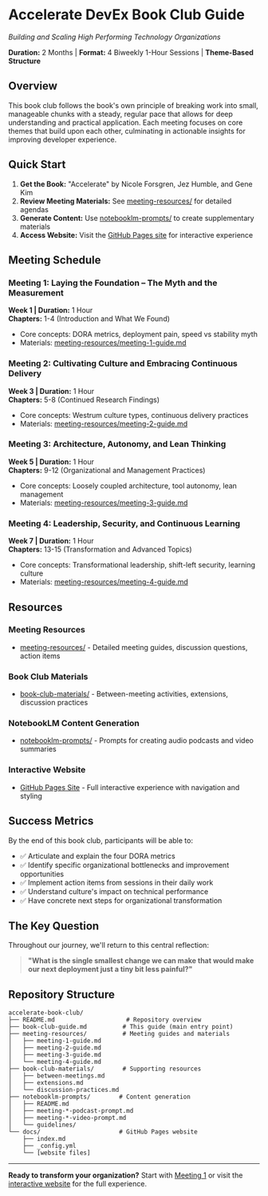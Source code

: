 # Accelerate DevEx Book Club Guide

*Building and Scaling High Performing Technology Organizations*

**Duration:** 2 Months | **Format:** 4 Biweekly 1-Hour Sessions | **Theme-Based Structure**

## Overview

This book club follows the book's own principle of breaking work into small, manageable chunks with a steady, regular pace that allows for deep understanding and practical application. Each meeting focuses on core themes that build upon each other, culminating in actionable insights for improving developer experience.

## Quick Start

1. **Get the Book:** "Accelerate" by Nicole Forsgren, Jez Humble, and Gene Kim
2. **Review Meeting Materials:** See [meeting-resources/](meeting-resources/) for detailed agendas
3. **Generate Content:** Use [notebooklm-prompts/](notebooklm-prompts/) to create supplementary materials
4. **Access Website:** Visit the [GitHub Pages site](https://mhenke.github.io/accelerate-book-club/) for interactive experience

## Meeting Schedule

### Meeting 1: Laying the Foundation – The Myth and the Measurement
**Week 1 | Duration:** 1 Hour  
**Chapters:** 1-4 (Introduction and What We Found)
- Core concepts: DORA metrics, deployment pain, speed vs stability myth
- Materials: [meeting-resources/meeting-1-guide.md](meeting-resources/meeting-1-guide.md)

### Meeting 2: Cultivating Culture and Embracing Continuous Delivery
**Week 3 | Duration:** 1 Hour  
**Chapters:** 5-8 (Continued Research Findings)
- Core concepts: Westrum culture types, continuous delivery practices
- Materials: [meeting-resources/meeting-2-guide.md](meeting-resources/meeting-2-guide.md)

### Meeting 3: Architecture, Autonomy, and Lean Thinking
**Week 5 | Duration:** 1 Hour  
**Chapters:** 9-12 (Organizational and Management Practices)
- Core concepts: Loosely coupled architecture, tool autonomy, lean management
- Materials: [meeting-resources/meeting-3-guide.md](meeting-resources/meeting-3-guide.md)

### Meeting 4: Leadership, Security, and Continuous Learning
**Week 7 | Duration:** 1 Hour  
**Chapters:** 13-15 (Transformation and Advanced Topics)
- Core concepts: Transformational leadership, shift-left security, learning culture
- Materials: [meeting-resources/meeting-4-guide.md](meeting-resources/meeting-4-guide.md)

## Resources

### Meeting Resources
- [meeting-resources/](meeting-resources/) - Detailed meeting guides, discussion questions, action items

### Book Club Materials  
- [book-club-materials/](book-club-materials/) - Between-meeting activities, extensions, discussion practices

### NotebookLM Content Generation
- [notebooklm-prompts/](notebooklm-prompts/) - Prompts for creating audio podcasts and video summaries

### Interactive Website
- [GitHub Pages Site](https://mhenke.github.io/accelerate-book-club/) - Full interactive experience with navigation and styling

## Success Metrics

By the end of this book club, participants will be able to:
- ✅ Articulate and explain the four DORA metrics
- ✅ Identify specific organizational bottlenecks and improvement opportunities
- ✅ Implement action items from sessions in their daily work
- ✅ Understand culture's impact on technical performance
- ✅ Have concrete next steps for organizational transformation

## The Key Question

Throughout our journey, we'll return to this central reflection:

> **"What is the single smallest change we can make that would make our next deployment just a tiny bit less painful?"**

## Repository Structure

```
accelerate-book-club/
├── README.md                    # Repository overview
├── book-club-guide.md          # This guide (main entry point)
├── meeting-resources/          # Meeting guides and materials
│   ├── meeting-1-guide.md
│   ├── meeting-2-guide.md
│   ├── meeting-3-guide.md
│   └── meeting-4-guide.md
├── book-club-materials/        # Supporting resources
│   ├── between-meetings.md
│   ├── extensions.md
│   └── discussion-practices.md
├── notebooklm-prompts/        # Content generation
│   ├── README.md
│   ├── meeting-*-podcast-prompt.md
│   ├── meeting-*-video-prompt.md
│   └── guidelines/
└── docs/                      # GitHub Pages website
    ├── index.md
    ├── _config.yml
    └── [website files]
```

---

**Ready to transform your organization?** Start with [Meeting 1](meeting-resources/meeting-1-guide.md) or visit the [interactive website](https://mhenke.github.io/accelerate-book-club/) for the full experience.